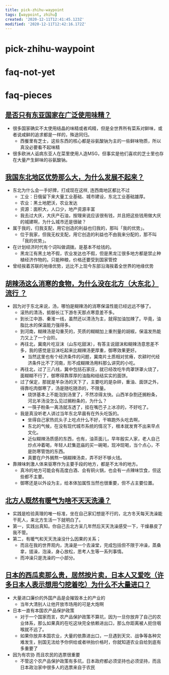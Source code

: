 ```yaml
---
title: pick-zhihu-waypoint
tags: [waypoint, zhihu]
created: '2020-12-11T12:41:45.123Z'
modified: '2020-12-11T12:42:16.172Z'
---
```


# pick-zhihu-waypoint

# faq-not-yet

# faq-pieces

##

## [是否只有东亚国家在广泛使用味精？](https://www.zhihu.com/question/20787007)

- 很多国家确实不太使用结晶的味精或者鸡精，但是全世界所有菜系对鲜味，或者说咸鲜的追求都是一样的，殊途同归。
  - 西餐里有芝士，这些东西的核心都是谷氨酸钠为主的一些鲜味物质，所以真没必要看不起味精
- 很多欧洲人诟病东亚人在菜里使用人造MSG，但事实是他们喜欢的芝士里也存在大量产生鲜味的谷氨酸钠。

## [我国东北地区优势那么大，为什么发展不起来？](https://www.zhihu.com/question/333387116)

- 东北为什么会一手好牌，打成现在这样, 连西南地区都比不过
  - 工业：日俄留下来大量工业基础、城市建设，东北工业基础雄厚。
  - 农业：黑土地肥沃，农业发达
  - 资源：面积大，人口少，地产资源丰富
  - 我去过大庆，大庆产石油，按理来说应该很有钱，并且把这些钱用做大庆的城建啊，为什么城市还是很破？
- 属于我的，归我支配，用它创造的利益也归我的，那叫「我的优势」。
  - 位于我家，但我无权支配，用它创造的利益也不由我来分配的，那不叫「我的优势」。
- 在计划经济时代有个词叫做调拨。是基本不给钱的。
  - 黑龙江有黑土地不假，农业发达也不假，但是黑龙江很多地方都是禁止种植经济作物的。只能种粮，价格还要受到国家管控
- 曾经挨着苏联的地缘优势，远比不上现今东部沿海挨着全世界的地缘优势

## [胡辣汤这么消寒的食物，为什么没在北方（大东北 ）流行 ？](https://www.zhihu.com/question/424263115)

- 因为对于东北来说，汤，哪怕是糊辣汤的消寒保温性能已经远远不够了。
  - 滚热的清汤，抵御长江下游冬天那点寒意差不多。
  - 到长江中游、秦淮一线，虽然还以清汤为主，就得加油加辣了。毕竟，油脂比水的保温能力强得多。
  - 到河南，糊辣汤是勾重芡的，芡质的糊糊加上重剂量的胡椒，保温发热能力又上了一个台阶。
  - 再往北，冀南片吃豆沫（山东吃甜沫），有答主说甜沫和糊辣汤意思差不多，我的感觉是豆沫吃起来比糊辣汤更厚重，御寒效果更好。
    - 当然这里也有个经济条件的问题，冀南片土质相对贫瘠，农耕时代经济条件比不了河南，形不成糊辣汤用料那么讲究的小吃。
  - 再往北，过了三八线，冀中包括石家庄，就已经改吃牛肉罩饼罩火烧了，面糊糊不行了，御寒得靠厚厚的油脂和结结实实的面饼。
  - 过了保定，那就是羊杂汤的天下了，主要吃的是杂碎，重油、面饼之外，得靠吃肉御寒了，汤是随吃随添的，不限量。
    - 烧饼基本上不能泡到汤里了，不然凉得太快。山西羊杂割还搁粉条，河北羊汤没怎么见过搁粉条的，为什么？
    - 一筷子粉条一离汤就冻透了，挂在嘴巴子上冰凉的，不好吃了。
  - 我是真没听老人讲过当年东北早晨有在外头吃饭的。
    - 坐得自己家热炕头子上吃点什么不好，干嘛跑外头吃去啊，
    - 东北的气候，在没有现代城市系统的情况下，根本就发育不出来早点文化。
    - 近似糊辣汤质感的东西，也有，油茶面儿，早年殷实人家，老人自己炒点冲着喝，年轻人赶集逛庙的买一碗喝，现冲现喝，当个点心，不是防寒管饱的东西。
    - 真要在户外搁熬一锅糊辣汤卖，弄不好不够火钱。
- 靠辣味刺激人体来驱寒作为主要手段的地方，都是不太冷的地方。
  - 真冷的地方可能会有高度白酒、会有铜火锅，也会有一点辣味饮食，但这些都不主要。
  - 御寒还是以外设为主，给本体加属性当然也很重要，但不占主要位置。

## [北方人既然有暖气为啥不天天洗澡？](https://www.zhihu.com/question/437451304)

- 实践是检验真理的唯一标准，坐在自己家幻想是不行的，北方冬天每天洗澡能干死人，来北方生活一下就明白了。
- 第一，实践出真知。你自己去北方呆几年然后天天洗澡感受一下，干燥暴皮了我不管。
- 第二，有暖气和天天洗澡没什么因果的关系；
  - 而且在我的世界观内，洗澡是一个去澡堂，完成包括但不限于冲澡，蒸桑拿，搓澡，泡澡，身心放松，思考人生等一系列事情。
  - 而冲澡只是洗澡的一小部分。

## [日本的西瓜卖那么贵，居然按片卖，日本人又爱吃（许多日本人表示想用勺挖着吃）为什么不大量进口？](https://www.zhihu.com/question/415674850/answers/updated)

- 大量进口廉价的外国产品是会摧毁本土的产业的
  - 当年大清别人让他开放市场用的可是大炮啊
- 日本一直有本国农产品保护政策
  - 对于一个国家而言，农产品保护政策不算坑，因为一旦你放弃了自己的农业体系，那么如果真的在吃这块完全依赖进出口，那么你距离被人扼住咽喉就不远了。
  - 如果你放弃本国农业，大量的依靠进出口，一旦遇到天灾、战争等各种灾难发生，别国无法给予你供给或者哄抬价格时，你就知道农业自给到底有多重要了
- 因为有农协 而且农民的选票很重要
  - 不管这个农产品保护政策有多坑，日本政府都必须坚持也必须坚持，而且日本政治家中很多人的选票来自于农民
